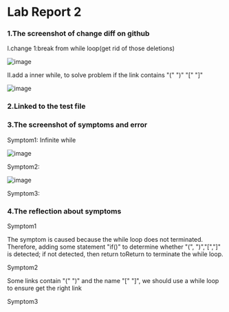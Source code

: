 # **Lab Report 2**
### **1.The screenshot of change diff on github**

I.change 1:break from while loop(get rid of those deletions)

![image](https://user-images.githubusercontent.com/103301184/166409188-a6e80a6f-8c3b-407f-965a-e2d4c166c92c.png)

II.add a inner while, to solve problem if the link contains "(" ")" "[" "]"

![image](https://user-images.githubusercontent.com/103301184/166409490-28f8303c-5ec1-40f6-baec-f7ac926e5737.png)



### **2.Linked to the test file**


### **3.The screenshot of symptoms and error**

Symptom1: Infinite while

![image](https://user-images.githubusercontent.com/103301184/166410028-f5c5efcb-7033-414e-a56a-e8d6515c7343.png)

Symptom2:

![image](https://user-images.githubusercontent.com/103301184/166410390-a6a8d389-0d58-4c4e-865e-ad399547b5a1.png)

Symptom3:




### **4.The reflection about symptoms**
Symptom1

The symptom is caused because the while loop does not terminated. Therefore, adding some statement "if()" to determine whether "(", ")","[","]" is detected; if not detected, then return toReturn to terminate the while loop.

Symptom2

Some links contain "(" ")" and the name "[" "]", we should use a while loop to ensure get the right link

Symptom3

